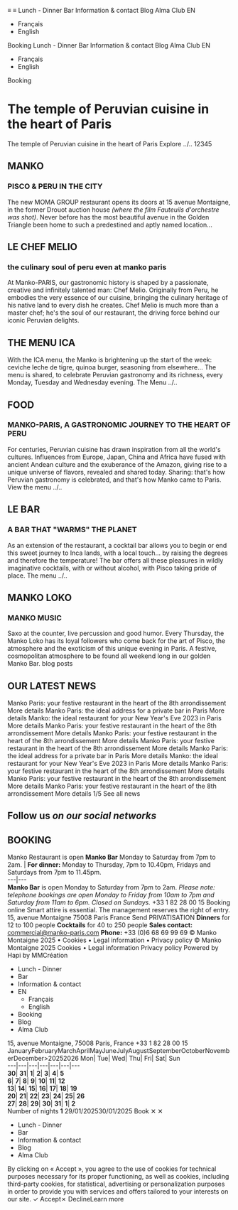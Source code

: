 ≡
≡
Lunch - Dinner 
Bar 
Information & contact 
Blog 
Alma Club 
EN 
  * Français 
  * English 


Booking 
Lunch - Dinner 
Bar 
Information & contact 
Blog 
Alma Club 
EN 
  * Français 
  * English 


Booking 
# The temple of Peruvian cuisine in the heart of Paris
The temple of Peruvian cuisine in the heart of Paris
Explore
../..
12345
## MANKO
### PISCO & PERU IN THE CITY
The new MOMA GROUP restaurant opens its doors at 15 avenue Montaigne, in the former Drouot auction house _(where the film Fauteuils d'orchestre was shot)_. Never before has the most beautiful avenue in the Golden Triangle been home to such a predestined and aptly named location...
## LE CHEF MELIO
### the culinary soul of peru even at manko paris
At Manko-PARIS, our gastronomic history is shaped by a passionate, creative and infinitely talented man: Chef Melio. Originally from Peru, he embodies the very essence of our cuisine, bringing the culinary heritage of his native land to every dish he creates.
Chef Melio is much more than a master chef; he's the soul of our restaurant, the driving force behind our iconic Peruvian delights.
## THE MENU ICA
With the ICA menu, the Manko is brightening up the start of the week: ceviche leche de tigre, quinoa burger, seasoning from elsewhere... The menu is shared, to celebrate Peruvian gastronomy and its richness, every Monday, Tuesday and Wednesday evening.
The Menu
../..
## FOOD
### MANKO-PARIS, A GASTRONOMIC JOURNEY TO THE HEART OF PERU
For centuries, Peruvian cuisine has drawn inspiration from all the world's cultures. Influences from Europe, Japan, China and Africa have fused with ancient Andean culture and the exuberance of the Amazon, giving rise to a unique universe of flavors, revealed and shared today.
Sharing: that's how Peruvian gastronomy is celebrated, and that's how Manko came to Paris.
View the menu
../..
## LE BAR
### A BAR THAT "WARMS" THE PLANET
As an extension of the restaurant, a cocktail bar allows you to begin or end this sweet journey to Inca lands, with a local touch... by raising the degrees and therefore the temperature! The bar offers all these pleasures in wildly imaginative cocktails, with or without alcohol, with Pisco taking pride of place.
The menu
../..
## MANKO LOKO
### MANKO MUSIC
Saxo at the counter, live percussion and good humor. Every Thursday, the Manko Loko has its loyal followers who come back for the art of Pisco, the atmosphere and the exoticism of this unique evening in Paris. A festive, cosmopolitan atmosphere to be found all weekend long in our golden Manko Bar.
blog posts
## OUR LATEST NEWS
Manko Paris: your festive restaurant in the heart of the 8th arrondissement
More details
Manko Paris: the ideal address for a private bar in Paris
More details
Manko: the ideal restaurant for your New Year's Eve 2023 in Paris
More details
Manko Paris: your festive restaurant in the heart of the 8th arrondissement
More details
Manko Paris: your festive restaurant in the heart of the 8th arrondissement
More details
Manko Paris: your festive restaurant in the heart of the 8th arrondissement
More details
Manko Paris: the ideal address for a private bar in Paris
More details
Manko: the ideal restaurant for your New Year's Eve 2023 in Paris
More details
Manko Paris: your festive restaurant in the heart of the 8th arrondissement
More details
Manko Paris: your festive restaurant in the heart of the 8th arrondissement
More details
Manko Paris: your festive restaurant in the heart of the 8th arrondissement
More details
1/5
See all news
## Follow us _on our social networks_
## BOOKING
Manko Restaurant is open
**Manko Bar** Monday to Saturday from 7pm to 2am. |  **For dinner:** Monday to Thursday, 7pm to 10.40pm, Fridays and Saturdays from 7pm to 11.45pm.  
---|---  
**Manko Bar** is open Monday to Saturday from 7pm to 2am.
_Please note: telephone bookings are open Monday to Friday from 10am to 7pm and Saturday from 11am to 6pm. Closed on Sundays._
+33 1 82 28 00 15 Booking online
Smart attire is essential. The management reserves the right of entry.
15, avenue Montaigne 75008 Paris France
Send
PRIVATISATION
**Dinners** for 12 to 100 people **Cocktails** for 40 to 250 people
**Sales contact:** commercial@manko-paris.com
**Phone:** +33 (0)6 68 69 99 69
© Manko Montaigne 2025 • Cookies • Legal information • Privacy policy
© Manko Montaigne 2025
Cookies • Legal information
Privacy policy
Powered by Hapi by MMCréation
  * Lunch - Dinner
  * Bar
  * Information & contact
  * EN
    * Français
    * English
  * Booking
  * Blog
  * Alma Club


15, avenue Montaigne, 75008 Paris, France  +33 1 82 28 00 15 
JanuaryFebruaryMarchAprilMayJuneJulyAugustSeptemberOctoberNovemberDecember>20252026
Mon| Tue| Wed| Thu| Fri| Sat| Sun  
---|---|---|---|---|---|---  
**30**| **31**| **1**| **2**| **3**| **4**| **5**  
**6**| **7**| **8**| **9**| **10**| **11**| **12**  
**13**| **14**| **15**| **16**| **17**| **18**| **19**  
**20**| **21**| **22**| **23**| **24**| **25**| **26**  
**27**| **28**| **29**| **30**| **31**| **1**| **2**  
Number of nights **1**
29/01/202530/01/2025
Book
✕
✕
  * Lunch - Dinner 
  * Bar 
  * Information & contact 
  * Blog 
  * Alma Club 


By clicking on « Accept », you agree to the use of cookies for technical purposes necessary for its proper functioning, as well as cookies, including third-party cookies, for statistical, advertising or personalization purposes in order to provide you with services and offers tailored to your interests on our site.
✓ Accept✗ DeclineLearn more
